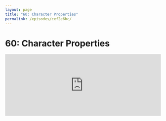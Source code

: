 ```yaml
---
layout: page
title: "60: Character Properties"
permalink: /episodes/cef2e6bc/
---
```


# 60: Character Properties

<iframe frameBorder="0" height="200px" scrolling="no" seamless src="https://player.simplecast.com/ec245c2f-8cc8-45ee-ac90-c66da8811a30" width="100%" data-cy="latest-episode" />

Forums:
 
- https://forums.swift.org/t/pitch-character-and-string-properties/11620
- https://forums.swift.org/t/adding-unicode-properties-to-unicodescalar-character/9310

Pull requests: 

- https://github.com/apple/swift/pull/15880
- https://github.com/apple/swift-evolution/pull/847

Proposals:

- https://gist.github.com/milseman/c8c50ed0eef0a21181b0d4eeedbad819
- https://github.com/apple/swift-evolution/blob/master/proposals/0211-unicode-scalar-properties.md
